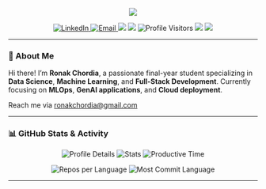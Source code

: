 <p align="center">
  <img src="https://readme-typing-svg.demolab.com/?lines=Hi,+I'm+Ronak+Chordia!;Data+Science+%7C+ML+Enthusiast+%7C+Fullstack+Dev;Welcome+to+my+GitHub+profile!&center=true&width=500&height=45">
</p>

<p align="center">
  <a href="https://www.linkedin.com/in/ronak-chordia/">
    <img src="https://img.shields.io/badge/LinkedIn-Ronak%20Chordia-blue?logo=linkedin&logoColor=white&style=flat-square" alt="LinkedIn" />
  </a>
  <a href="mailto:ronakchordia@gmail.com">
    <img src="https://img.shields.io/badge/Email-ronakchordia@gmail.com-red?logo=gmail&logoColor=white&style=flat-square" alt="Email" />
  </a>
  <img src="https://img.shields.io/badge/Location-Chennai,%20India-orange?style=flat-square" />
  <img src="https://img.shields.io/badge/Status-Final%20Year%20Student-success?style=flat-square" />
  <img alt="Profile Visitors" src="https://komarev.com/ghpvc/?username=Ron111104&style=flat-square&color=blue"/>
  <img src="https://img.shields.io/github/followers/Ron111104?label=Followers&style=flat-square" />
  <img src="https://img.shields.io/github/stars/Ron111104?label=Stars&style=flat-square" />
</p>

---

### 🚀 About Me

Hi there! I’m **Ronak Chordia**, a passionate final-year student specializing in **Data Science**, **Machine Learning**, and **Full-Stack Development**. Currently focusing on **MLOps**, **GenAI applications**, and **Cloud deployment**.
 
Reach me via ronakchordia@gmail.com

---

### 📊 GitHub Stats & Activity

<p align="center">
  <img src="http://github-profile-summary-cards.vercel.app/api/cards/profile-details?username=Ron111104&theme=moonlight" alt="Profile Details" />
  <img src="http://github-profile-summary-cards.vercel.app/api/cards/stats?username=Ron111104&theme=moonlight" alt="Stats" />
  <img src="http://github-profile-summary-cards.vercel.app/api/cards/productive-time?username=Ron111104&theme=moonlight&utcOffset=8" alt="Productive Time" />
</p>

<p align="center">
  <img src="http://github-profile-summary-cards.vercel.app/api/cards/repos-per-language?username=Ron111104&theme=moonlight" alt="Repos per Language" />
  <img src="http://github-profile-summary-cards.vercel.app/api/cards/most-commit-language?username=Ron111104&theme=moonlight" alt="Most Commit Language" />
</p>

---

<!--
**Ron111104/Ron111104** is a ✨ special ✨ repository because its `README.md` (this file) appears on your GitHub profile.

Ideas to extend:
- 🔭 I’m currently working on ...
- 🌱 I’m currently learning ...
- 👯 I’m looking to collaborate on ...
- 🤔 I’m looking for help with ...
- 💬 Ask me about ...
- 📫 How to reach me: ...
- ⚡ Fun fact: ...
-->
